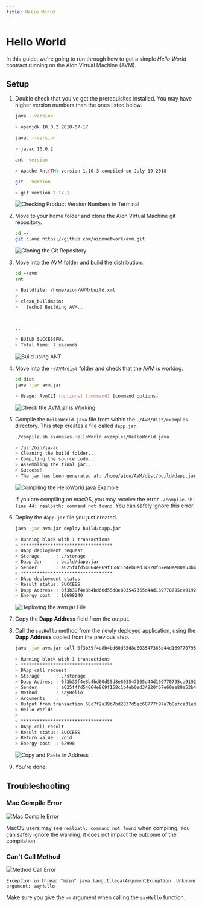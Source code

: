 ```yaml
---
title: Hello World
---
```


# Hello World

In this guide, we're going to run through how to get a simple _Hello World_ contract running on the Aion Virtual Machine (AVM).

## Setup

1. Double check that you've got the prerequisites installed. You may have higher version numbers than the ones listed below.

    ```bash
    java --version

    > openjdk 10.0.2 2018-07-17

    javac --version

    > javac 10.0.2

    ant -version

    > Apache Ant(TM) version 1.10.3 compiled on July 19 2018

    git --version

    > git version 2.17.1
    ```

    ![Checking Product Version Numbers in Terminal](images/checking-versions-in-terminal.png)

2. Move to your home folder and clone the Aion Virtual Machine git repository.

    ```bash
    cd ~/
    git clone https://github.com/aionnetwork/avm.git
    ```

    ![Cloning the Git Repository](images/git-clone.gif)

3. Move into the AVM folder and build the distribution.

    ```bash
    cd ~/avm
    ant

    > Buildfile: /home/aion/AVM/build.xml
    >
    > clean_buildmain:
    >   [echo] Building AVM...



    ...

    > BUILD SUCCESSFUL
    > Total time: 7 seconds
    ```

    ![Build using ANT](images/build-ant.gif)

4. Move into the `~/AVM/dist` folder and check that the AVM is working.

    ```bash
    cd dist
    java -jar avm.jar

    > Usage: AvmCLI [options] [command] [command options]
    ```

    ![Check the AVM.jar is Working](images/check-avm-jar.gif)

5. Compile the `HelloWorld.java` file from within the `~/AVM/dist/examples` directory. This step creates a file called `dapp.jar`.

    ```bash
    ./compile.sh examples.HelloWorld examples/HelloWorld.java

    > /usr/bin/javac
    > Cleaning the build folder...
    > Compiling the source code...
    > Assembling the final jar...
    > Success!
    > The jar has been generated at: /home/aion/AVM/dist/build/dapp.jar
    ```

    ![Compiling the HelloWorld.java Example](images/compile-hello-world.gif)

    If you are compiling on macOS, you may receive the error `./compile.sh: line 44: realpath: command not found`. You can safely ignore this error.

6. Deploy the `dapp.jar` file you just created.

    ```bash
    java -jar avm.jar deploy build/dapp.jar

    > Running block with 1 transactions
    > **********************************
    > DApp deployment request
    > Storage      : ./storage
    > Dapp Jar     : build/dapp.jar
    > Sender       : a025f4fd54064e869f158c1b4eb0ed34820f67e60ee80a53b469f725efc06378
    > **********************************
    > DApp deployment status
    > Result status: SUCCESS
    > Dapp Address : 0f3b39f4e8b4bd60d55d8e803547365d44d169770795ca9192eec3e20163e111
    > Energy cost  : 10698240
    ```

    ![Deploying the avm.jar File](images/deploy-jar.gif)

7. Copy the **Dapp Address** field from the output.
8. Call the `sayHello` method from the newly deployed application, using the **Dapp Address** copied from the previous step.

    ```bash
    java -jar avm.jar call 0f3b39f4e8b4bd60d55d8e803547365d44d169770795ca9192eec3e20163e111 -m "sayHello"

    > Running block with 1 transactions
    > **********************************
    > DApp call request
    > Storage      : ./storage
    > Dapp Address : 0f3b39f4e8b4bd60d55d8e803547365d44d169770795ca9192eec3e20163e111
    > Sender       : a025f4fd54064e869f158c1b4eb0ed34820f67e60ee80a53b469f725efc06378
    > Method       : sayHello
    > Arguments    :
    > Output from transaction 58c7f2a39b7bd2837d5ec68777f97a7b8efca31ed65b41c3afc70883f0503b43
    > Hello World!
    >
    > **********************************
    > DApp call result
    > Result status: SUCCESS
    > Return value : void
    > Energy cost  : 62998
    ```

    ![Copy and Paste in Address](images/call-say-hello.gif)

9. You're done!

## Troubleshooting

### Mac Compile Error

![Mac Compile Error](images/mac-compile-error.png)

MacOS users may see `realpath: command not found` when compiling. You can safely ignore the warning, it does not impact the outcome of the compilation.

### Can't Call Method

![Method Call Error](images/method-call-error.png)

`Exception in thread "main" java.lang.IllegalArgumentException: Unknown argument: sayHello`

Make sure you give the `-m` argument when calling the `sayHello` function.